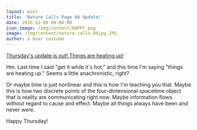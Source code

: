 ```yaml
---
layout: post
title: 'Nature Calls Page 04 Update!'
date: 2016-12-08 00:00:00
icon_image: /img/content/HAPPY.png
image: /img/content/nature-calls-04jpg.JPG
author: a bear costume
---
```



[Thursday's update is out! Things are heating up!](/comics/nature+calls_04/)

Hm. Last time I said "get it while it's hot," and this time I'm saying "things are heating up." Seems a little anachronistic, right?

Or maybe time is just nonlinear and this is how I'm teaching you that. Maybe this is how two discrete points of the four-dimensional spacetime object that is reality are communicating right now. Maybe information flows without regard to cause and effect. Maybe all things always have been and never were.

Happy Thursday!
